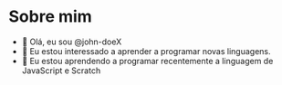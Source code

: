 # Sobre mim
- 👋 Olá, eu sou @john-doeX
- 👀 Eu estou interessado a aprender a programar novas linguagens.
- 🌱 Eu estou aprendendo a programar recentemente a linguagem de JavaScript e Scratch


